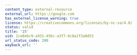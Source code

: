 ```yaml
---
content_type: external-resource
external_url: https://google.com
has_external_license_warning: true
license: https://creativecommons.org/licenses/by-nc-sa/4.0/
status: valid
title: '25'
uid: 1ce8ebc9-a931-456c-a3f7-6c8a1f3a8d53
url_status_code: 200
wayback_url: ''
---
```


